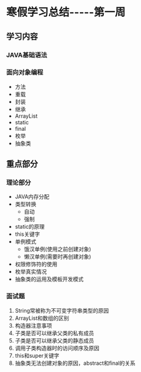 # 寒假学习总结-----第一周

## 学习内容

### JAVA基础语法

### 面向对象编程

- 方法
- 重载
- 封装
- 继承
- ArrayList
- static
- final
- 枚举
- 抽象类

## 重点部分

### 理论部分

- JAVA内存分配
- 类型转换
  - 自动
  - 强制
- static的原理
- this关键字
- 单例模式
  - 饿汉单例(使用之前创建对象)
  - 懒汉单例(需要时再创建对象)
- 权限修饰符的使用
- 枚举真实情况
- 抽象类的运用及模板开发模式

### 面试题

1. String常被称为不可变字符串类型的原因
2. ArrayList和数组的区别
3. 构造器注意事项
4. 子类是否可以继承父类的私有成员
5. 子类是否可以继承父类的静态成员
6. 调用子类构造器时的访问顺序及原因
7. this和super关键字
8. 抽象类无法创建对象的原因，abstract和final的关系
